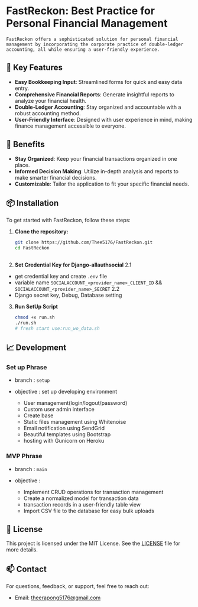 # FastReckon: Best Practice for Personal Financial Management

    FastReckon offers a sophisticated solution for personal financial management by incorporating the corporate practice of double-ledger accounting, all while ensuring a user-friendly experience.

## 🚀 Key Features

- **Easy Bookkeeping Input**: Streamlined forms for quick and easy data entry.
- **Comprehensive Financial Reports**: Generate insightful reports to analyze your financial health.
- **Double-Ledger Accounting**: Stay organized and accountable with a robust accounting method.
- **User-Friendly Interface**: Designed with user experience in mind, making finance management accessible to everyone.

## 🌟 Benefits

- **Stay Organized**: Keep your financial transactions organized in one place.
- **Informed Decision Making**: Utilize in-depth analysis and reports to make smarter financial decisions.
- **Customizable**: Tailor the application to fit your specific financial needs.

## 📦 Installation

To get started with FastReckon, follow these steps:

1. **Clone the repository:**

   ```bash
   git clone https://github.com/Thee5176/FastReckon.git
   cd FastReckon
  
2. **Set Credential Key for Django-allauthsocial**
  2.1

- get credential key and create `.env` file
- variable name `SOCIALACCOUNT_<provider_name>_CLIENT_ID` && `SOCIALACCOUNT_<provider_name>_SECRET`
  2.2
- Django secret key, Debug, Database setting

3. **Run SetUp Script**

   ```bash
   chmod +x run.sh
   ./run.sh
   # fresh start use:run_wo_data.sh

## 📈 Development

### Set up Phrase

- branch : `setup`

- objective : set up developing environment
  - User management(login/logout/password)
  - Custom user admin interface
  - Create base
  - Static files management using Whitenoise
  - Email notification using SendGrid
  - Beautiful templates using Bootstrap
  - hosting with Gunicorn on Heroku

### MVP Phrase

- branch : `main`

- objective :
  - Implement CRUD operations for transaction management
  - Create a normalized model for transaction data
  - transaction records in a user-friendly table view
  - Import CSV file to the database for easy bulk uploads

## 📄 License

This project is licensed under the MIT License. See the [LICENSE](https://www.mit.edu/~amini/LICENSE.md) file for more details.

## 📫 Contact

For questions, feedback, or support, feel free to reach out:

- Email: <theerapong5176@gmail.com>
